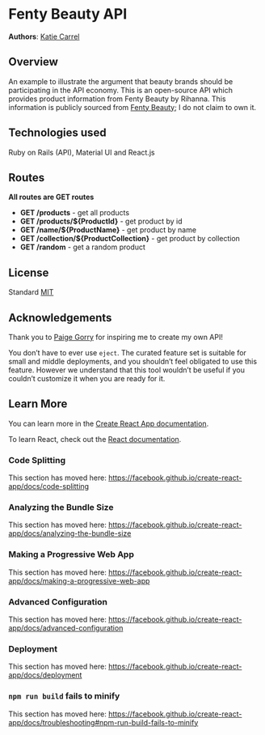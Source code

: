 # Fenty Beauty API


**Authors**: [Katie Carrel](https://kcarrel.github.io/)

## Overview
An example to illustrate the argument that beauty brands should be participating in the API economy. This is an open-source API which provides product information from Fenty Beauty by Rihanna. This information is publicly sourced from [Fenty Beauty](https://www.fentybeauty.com/); I do not claim to own it.

## Technologies used
Ruby on Rails (API), Material UI and React.js

## Routes
**All routes are GET routes**

* **GET /products** - get all products
* **GET /products/${ProductId}** - get product by id
* **GET /name/${ProductName}** - get product by name
* **GET /collection/${ProductCollection}** - get product by collection
* **GET /random** - get a random product


## License
Standard [MIT](/LICENSE.md)

## Acknowledgements
Thank you to [Paige Gorry](https://github.com/paigeegorry) for inspiring me to create my own API!

You don’t have to ever use `eject`. The curated feature set is suitable for small and middle deployments, and you shouldn’t feel obligated to use this feature. However we understand that this tool wouldn’t be useful if you couldn’t customize it when you are ready for it.

## Learn More

You can learn more in the [Create React App documentation](https://facebook.github.io/create-react-app/docs/getting-started).

To learn React, check out the [React documentation](https://reactjs.org/).

### Code Splitting

This section has moved here: https://facebook.github.io/create-react-app/docs/code-splitting

### Analyzing the Bundle Size

This section has moved here: https://facebook.github.io/create-react-app/docs/analyzing-the-bundle-size

### Making a Progressive Web App

This section has moved here: https://facebook.github.io/create-react-app/docs/making-a-progressive-web-app

### Advanced Configuration

This section has moved here: https://facebook.github.io/create-react-app/docs/advanced-configuration

### Deployment

This section has moved here: https://facebook.github.io/create-react-app/docs/deployment

### `npm run build` fails to minify

This section has moved here: https://facebook.github.io/create-react-app/docs/troubleshooting#npm-run-build-fails-to-minify
